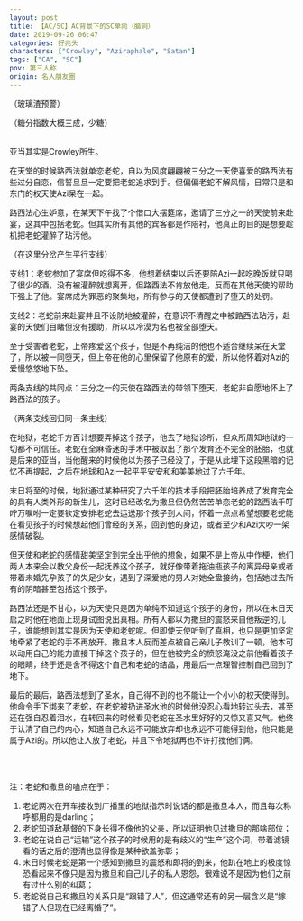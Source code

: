 ```yaml
---
layout: post
title: 【AC/SC】AC背景下的SC单向（脑洞）
date: 2019-09-26 06:47
categories: 好兆头
characters: ["Crowley", "Aziraphale", "Satan"]
tags: ["CA", "SC"]
pov: 第三人称
origin: 名人朋友圈
---
```


（玻璃渣预警）

（糖分指数大概三成，少糖）
<br><br>

亚当其实是Crowley所生。

在天堂的时候路西法就单恋老蛇，自以为风度翩翩被三分之一天使喜爱的路西法有些过分自恋，信誓旦旦一定要把老蛇追求到手。但偏偏老蛇不解风情，日常只是和东门的权天使Azi呆在一起。

路西法心生妒意，在某天下午找了个借口大摆筵席，邀请了三分之一的天使前来赴宴，这其中包括老蛇。但其实所有其他的宾客都是作陪衬，他真正的目的是想要趁机把老蛇灌醉了玷污他。

（在这里分岔产生平行支线）

支线1：老蛇参加了宴席但吃得不多，他想着结束以后还要陪Azi一起吃晚饭就只喝了很少的酒，没有被灌醉就想离开，但路西法不肯放他走，反而在其他天使的帮助下强上了他。宴席成为罪恶的聚集地，所有参与的天使都遭到了堕天的处罚。

支线2：老蛇前来赴宴并且不设防地被灌醉，在意识不清醒之中被路西法玷污，赴宴的天使们目睹但没有援助，所以以冷漠为名也被全部堕天。

至于受害者老蛇，上帝疼爱这个孩子，但是不再纯洁的他也不适合继续呆在天堂了，所以被一同堕天，但上帝在他的心里保留了他原有的爱，所以他怀着对Azi的爱慢悠悠地下坠。

两条支线的共同点：三分之一的天使在路西法的带领下堕天，老蛇非自愿地怀上了路西法的孩子。

（两条支线回归同一条主线）

在地狱，老蛇千方百计想要弄掉这个孩子，他去了地狱诊所，但众所周知地狱的一切都不可信任。老蛇在全麻昏迷的手术中被取出了那个发育还不完全的胚胎，也就是后来的亚当，当他醒来的时候他以为孩子已经没了，于是从此埋下这段黑暗的记忆不再提起，之后在地球和Azi一起平平安安和和美美地过了六千年。

末日将至的时候，地狱通过某种研究了六千年的技术手段把胚胎培养成了发育完全的具有人类外形的新生儿，这时已经改名为撒旦但仍然苦苦单恋老蛇的路西法千叮咛万嘱咐一定要钦定安排老蛇去运送那个孩子到人间，怀着一点点希望想要老蛇能在看见孩子的时候想起他们曾经的关系，回到他的身边，或者至少和Azi大吵一架感情破裂。

但天使和老蛇的感情甜美坚定到完全出乎他的想象，如果不是上帝从中作梗，他们两人本来会以教父身份一起抚养这个孩子，就好像带着拖油瓶孩子的离异母亲或者带着未婚先孕孩子的失足少女，遇到了深爱她的男人对她全盘接纳，包括她过去所有的阴暗甚至包括这个孩子。

路西法还是不甘心，以为天使只是因为单纯不知道这个孩子的身份，所以在末日天启之时他在地面上现身试图说出真相。所有人都以为撒旦的震怒来自他叛逆的儿子，谁能想到其实是因为天使和老蛇呢。但即使天使听到了真相，也只是更加坚定地牵紧了老蛇的手不再放开。撒旦本人反而差点被自己亲儿子教训了一顿，他本可以动用自己的能力直接干掉这个孩子的，但在他被完全的愤怒淹没之前他看着孩子的眼睛，终于还是舍不得这个自己和老蛇的结晶，用最后一点理智控制自己回到了地下。

最后的最后，路西法想到了圣水，自己得不到的也不能让一个小小的权天使得到。他命令手下绑来了老蛇，在老蛇被扔进圣水池的时候他没忍心看地转过头去，甚至还在强自忍着泪水，在转回来的时候看见老蛇在圣水里好好的又惊又喜又气。他终于认清了自己的内心，知道自己永远不可能放弃却也永远不可能得到他，他只能是属于Azi的。所以他让人放了老蛇，并且下令地狱再也不许打搅他们俩。

<br><br>

注：老蛇和撒旦的嗑点在于：
1. 老蛇两次在开车接收到广播里的地狱指示时说话的都是撒旦本人，而且每次称呼都用的是darling；
2. 老蛇知道敌基督的下身长得不像他的父亲，所以证明他见过撒旦的那啥部位；
3. 老蛇在说自己“运输”这个孩子的时候用的是有歧义的“生产”这个词，带着滤镜看的话之后的澄清也显得像是某种欲盖弥彰；
4. 末日时候老蛇是第一个感知到撒旦的震怒和即将的到来，他趴在地上的极度惊恐看起来不像只是因为撒旦和自己儿子的私人恩怨，很难说不是因为他们之前有过什么别的纠葛；
5. 老蛇说自己和撒旦的关系只是“跟错了人”，但这通常还有的另一层含义是“嫁错了人但现在已经离婚了”。
